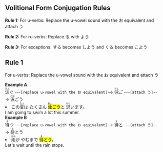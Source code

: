 
## Volitional Form Conjugation Rules 
<div class="card_left"><b>Rule 1:</b> For u-verbs: Replace the u-vowel sound with the お equivalent and attach う

<b>Rule 2:</b> For ru-verbs: Replace る with よう

<b>Rule 3:</b> For exceptions: する becomes しよう and くる becomes こよう</div>
## Rule 1 

For u-verbs: Replace the u-vowel sound with the お equivalent and attach う<div class="grid-container"><div class="grid-item">  </div><div class="grid-item">  </div></div><b>Example A</b><br><ruby>泳<rp>（</rp><rt>およ</rt><rp>）</rp></ruby>ぐ ---`[replace u-vowel with the お equivalent]`--> <ruby>泳<rp>（</rp><rt>およ</rt><rp>）</rp></ruby>ご ---`[attach う]`---> <ruby>泳<rp>（</rp><rt>およ</rt><rp>）</rp></ruby>ごう<div class="grid-container"><div class="grid-item"> <li> この<ruby>夏<rp>（</rp><rt>なつ</rt><rp>）</rp></ruby>は たくさん <mark class="light_green"><ruby>泳<rp>（</rp><rt>およ</rt><rp>）</rp></ruby>ごう</mark>と <ruby>思<rp>（</rp><rt>おも</rt><rp>）</rp></ruby>います。 </li> </div><div class="grid-item"> I am going to swim a lot this summer. </div></div>
<b>Example B</b><br><ruby>待<rp>（</rp><rt>ま</rt><rp>）</rp></ruby>つ ---`[replace u-vowel with the お equivalent]`--> <ruby>待<rp>（</rp><rt>ま</rt><rp>）</rp></ruby>と ---`[attach う]`---> <ruby>待<rp>（</rp><rt>ま</rt><rp>）</rp></ruby>とう<br><div class="grid-container"><div class="grid-item"> <li> <ruby>雨<rp>（</rp><rt>あめ</rt><rp>）</rp></ruby>が やむまで <mark class="light_green"><ruby>待<rp>（</rp><rt>ま</rt><rp>）</rp></ruby>とう</mark>。 </li> </div><div class="grid-item"> Let's wait until the rain stops. </div></div>
